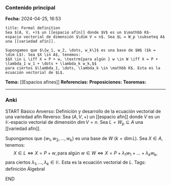 ### Contenido principal

**Fecha:** 2024-04-25, 16:53

```ad-formal
title: Formal definition
Sea $(A, V, +)$ un [[espacio afín]] donde $V$ es un $\mathbb K$-espacio vectorial de dimensión $\dim V = n$. Sea $L = W_p \subseteq A$ una [[variedad afín]].

Supongamos que $\{w_1, w_2, \dots, w_k\}$ es una base de $W$ ($k = \dim L$). Sea $X \in A$, tenemos:
$$X \in L \iff X = P + w, \textrm{para algún } w \in W \iff X = P + \lambda_1 w_1 + \dots + \lambda_k w_k,$$
para ciertos $\lambda_1, \dots, \lambda_k \in \mathbb K$. Esta es la ecuación vectorial de $L$.
```

**Tema:** [[Espacios afines]]
**Referencias:**
**Proposiciones:**
**Teoremas:**

---
### Anki

START
Básico
Anverso: Definición y desarrollo de la ecuación vectorial de una variedad afín
Reverso: Sea $(A, V, +)$ un [[espacio afín]] donde $V$ es un $\mathbb K$-espacio vectorial de dimensión $\dim V = n$. Sea $L = W_p \subseteq A$ una [[variedad afín]].

Supongamos que $\{w_1, w_2, \dots, w_k\}$ es una base de $W$ ($k = \dim L$). Sea $X \in A$, tenemos:
$$X \in L \iff X = P + w, \textrm{para algún } w \in W \iff X = P + \lambda_1 w_1 + \dots + \lambda_k w_k,$$
para ciertos $\lambda_1, \dots, \lambda_k \in \mathbb K$. Esta es la ecuación vectorial de $L$.
Tags: definición ÁlgebraI
<!--ID: 1714060760633-->
END

